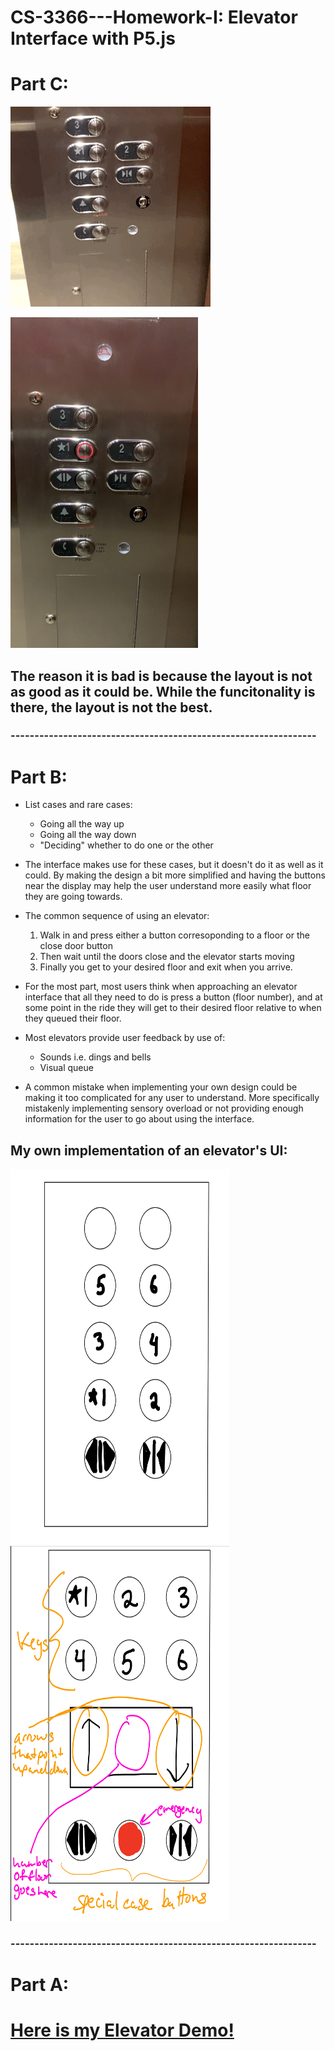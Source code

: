 # CS-3366---Homework-I: Elevator Interface with P5.js

# Part C:

![Elevator gif](https://github.com/Eliascm17/CS-3366---Homework-I/blob/master/Elevator.gif)

<img src="https://github.com/Eliascm17/CS-3366---Homework-I/blob/master/Image1.jpeg" width="300" height="529" />

## The reason it is bad is because the layout is not as good as it could be. While the funcitonality is there, the layout is not the best.


### ----------------------------------------------------------------
# Part B:
* List cases and rare cases:
  - Going all the way up
  - Going all the way down
  - "Deciding" whether to do one or the other
 * The interface makes use for these cases, but it doesn't do it as well as it could. By making the design a bit more simplified and having the buttons near the display may help the user understand more easily what floor they are going towards.

* The common sequence of using an elevator:
  1. Walk in and press either a button corresoponding to a floor or the close door button
  2. Then wait until the doors close and the elevator starts moving
  3. Finally you get to your desired floor and exit when you arrive.
  
* For the most part, most users think when approaching an elevator interface that all they need to do is press a button (floor number), and at some point in the ride they will get to their desired floor relative to when they queued their floor.

* Most elevators provide user feedback by use of:
  - Sounds i.e. dings and bells
  - Visual queue
  
* A common mistake when implementing your own design could be making it too complicated for any user to understand. More specifically mistakenly implementing sensory overload or not providing enough information for the user to go about using the interface. 

## My own implementation of an elevator's UI:
<img src="https://github.com/Eliascm17/CS-3366---Homework-I/blob/master/Sketch1.png" width="350" height="600"/>
<img src="https://github.com/Eliascm17/CS-3366---Homework-I/blob/master/Sketch2.png" width="350" height="600"/>

### ----------------------------------------------------------------
# Part A:

# [Here is my Elevator Demo!](https://eliascm17.github.io/CS3366-HW1---Demo/index.html "Elevator Demo!")
